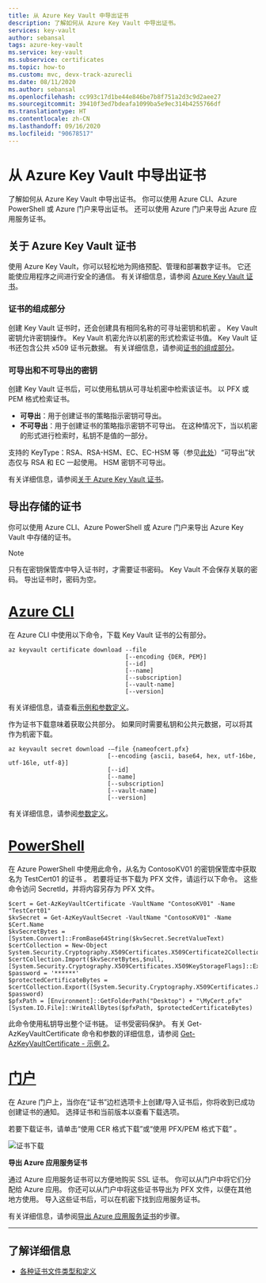 ```yaml
---
title: 从 Azure Key Vault 中导出证书
description: 了解如何从 Azure Key Vault 中导出证书。
services: key-vault
author: sebansal
tags: azure-key-vault
ms.service: key-vault
ms.subservice: certificates
ms.topic: how-to
ms.custom: mvc, devx-track-azurecli
ms.date: 08/11/2020
ms.author: sebansal
ms.openlocfilehash: cc993c17d1be44e846be7b8f751a2d3c9d2aee27
ms.sourcegitcommit: 39410f3ed7bdeafa1099ba5e9ec314b4255766df
ms.translationtype: HT
ms.contentlocale: zh-CN
ms.lasthandoff: 09/16/2020
ms.locfileid: "90678517"
---
```

# <a name="export-certificates-from-azure-key-vault"></a>从 Azure Key Vault 中导出证书

了解如何从 Azure Key Vault 中导出证书。 你可以使用 Azure CLI、Azure PowerShell 或 Azure 门户来导出证书。 还可以使用 Azure 门户来导出 Azure 应用服务证书。

## <a name="about-azure-key-vault-certificates"></a>关于 Azure Key Vault 证书

使用 Azure Key Vault，你可以轻松地为网络预配、管理和部署数字证书。 它还能使应用程序之间进行安全的通信。 有关详细信息，请参阅 [Azure Key Vault 证书](https://docs.microsoft.com/azure/key-vault/certificates/about-certificates)。

### <a name="composition-of-a-certificate"></a>证书的组成部分

创建 Key Vault 证书时，还会创建具有相同名称的可寻址密钥和机密 。 Key Vault 密钥允许密钥操作。 Key Vault 机密允许以机密的形式检索证书值。 Key Vault 证书还包含公共 x509 证书元数据。 有关详细信息，请参阅[证书的组成部分](https://docs.microsoft.com/azure/key-vault/certificates/about-certificates#composition-of-a-certificate)。

### <a name="exportable-and-non-exportable-keys"></a>可导出和不可导出的密钥

创建 Key Vault 证书后，可以使用私钥从可寻址机密中检索该证书。 以 PFX 或 PEM 格式检索证书。

- **可导出**：用于创建证书的策略指示密钥可导出。
- **不可导出**：用于创建证书的策略指示密钥不可导出。 在这种情况下，当以机密的形式进行检索时，私钥不是值的一部分。

支持的 KeyType：RSA、RSA-HSM、EC、EC-HSM 等（参见[此处](https://docs.microsoft.com/rest/api/keyvault/createcertificate/createcertificate#jsonwebkeytype)）“可导出”状态仅与 RSA 和 EC 一起使用。 HSM 密钥不可导出。

有关详细信息，请参阅[关于 Azure Key Vault 证书](https://docs.microsoft.com/azure/key-vault/certificates/about-certificates#exportable-or-non-exportable-key)。

## <a name="export-stored-certificates"></a>导出存储的证书

你可以使用 Azure CLI、Azure PowerShell 或 Azure 门户来导出 Azure Key Vault 中存储的证书。

> [!NOTE]
> 只有在密钥保管库中导入证书时，才需要证书密码。 Key Vault 不会保存关联的密码。 导出证书时，密码为空。

# <a name="azure-cli"></a>[Azure CLI](#tab/azure-cli)

在 Azure CLI 中使用以下命令，下载 Key Vault 证书的公有部分。

```azurecli
az keyvault certificate download --file
                                 [--encoding {DER, PEM}]
                                 [--id]
                                 [--name]
                                 [--subscription]
                                 [--vault-name]
                                 [--version]
```

有关详细信息，请查看[示例和参数定义](https://docs.microsoft.com/cli/azure/keyvault/certificate?view=azure-cli-latest#az-keyvault-certificate-download)。

作为证书下载意味着获取公共部分。 如果同时需要私钥和公共元数据，可以将其作为机密下载。

```azurecli
az keyvault secret download -–file {nameofcert.pfx}
                            [--encoding {ascii, base64, hex, utf-16be, utf-16le, utf-8}]
                            [--id]
                            [--name]
                            [--subscription]
                            [--vault-name]
                            [--version]
```

有关详细信息，请参阅[参数定义](https://docs.microsoft.com/cli/azure/keyvault/secret?view=azure-cli-latest#az-keyvault-secret-download)。

# <a name="powershell"></a>[PowerShell](#tab/azure-powershell)

在 Azure PowerShell 中使用此命令，从名为 ContosoKV01 的密钥保管库中获取名为 TestCert01 的证书 。 若要将证书下载为 PFX 文件，请运行以下命令。 这些命令访问 SecretId，并将内容另存为 PFX 文件。

```azurepowershell
$cert = Get-AzKeyVaultCertificate -VaultName "ContosoKV01" -Name "TestCert01"
$kvSecret = Get-AzKeyVaultSecret -VaultName "ContosoKV01" -Name $Cert.Name
$kvSecretBytes = [System.Convert]::FromBase64String($kvSecret.SecretValueText)
$certCollection = New-Object System.Security.Cryptography.X509Certificates.X509Certificate2Collection
$certCollection.Import($kvSecretBytes,$null,[System.Security.Cryptography.X509Certificates.X509KeyStorageFlags]::Exportable)
$password = '******'
$protectedCertificateBytes = $certCollection.Export([System.Security.Cryptography.X509Certificates.X509ContentType]::Pkcs12, $password)
$pfxPath = [Environment]::GetFolderPath("Desktop") + "\MyCert.pfx"
[System.IO.File]::WriteAllBytes($pfxPath, $protectedCertificateBytes)
```

此命令使用私钥导出整个证书链。 证书受密码保护。
有关 Get-AzKeyVaultCertificate 命令和参数的详细信息，请参阅 [Get-AzKeyVaultCertificate - 示例 2](https://docs.microsoft.com/powershell/module/az.keyvault/Get-AzKeyVaultCertificate?view=azps-4.4.0)。

# <a name="portal"></a>[门户](#tab/azure-portal)

在 Azure 门户上，当你在“证书”边栏选项卡上创建/导入证书后，你将收到已成功创建证书的通知。 选择证书和当前版本以查看下载选项。

若要下载证书，请单击“使用 CER 格式下载”或“使用 PFX/PEM 格式下载” 。

![证书下载](../media/certificates/quick-create-portal/current-version-shown.png)

**导出 Azure 应用服务证书**

通过 Azure 应用服务证书可以方便地购买 SSL 证书。 你可以从门户中将它们分配给 Azure 应用。 你还可以从门户中将这些证书导出为 PFX 文件，以便在其他地方使用。 导入这些证书后，可以在机密下找到应用服务证书。

有关详细信息，请参阅[导出 Azure 应用服务证书](https://social.technet.microsoft.com/wiki/contents/articles/37431.exporting-azure-app-service-certificates.aspx)的步骤。

---

## <a name="read-more"></a>了解详细信息
* [各种证书文件类型和定义](https://docs.microsoft.com/archive/blogs/kaushal/various-ssltls-certificate-file-typesextensions)
